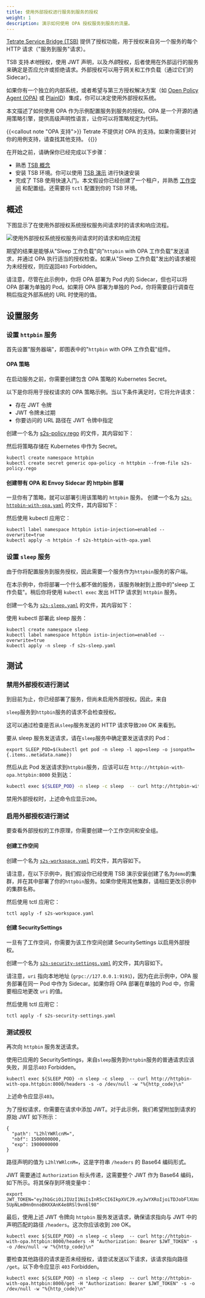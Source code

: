 ```yaml
---
title: 使用外部授权进行服务到服务的授权
weight: 1
description: 演示如何使用 OPA 授权服务到服务的流量。
---
```


[Tetrate Service Bridge (TSB)](../../../concepts/glossary/) 提供了授权功能，用于授权来自另一个服务的每个 HTTP 请求（"服务到服务"请求）。

TSB 支持*本地*授权，使用 JWT 声明，以及*外部*授权，后者使用在外部运行的服务来确定是否应允许或拒绝请求。外部授权可以用于网关和工作负载（通过它们的 Sidecar）。

如果你有一个独立的内部系统，或者希望与第三方授权解决方案（如 [Open Policy Agent (OPA)](https://www.openpolicyagent.org/) 或 [PlainID](https://www.plainid.com/)）集成，你可以决定使用外部授权系统。

本文描述了如何使用 OPA 作为示例配置服务到服务的授权。OPA 是一个开源的通用策略引擎，提供高级声明性语言，让你可以将策略规定为代码。

{{<callout note "OPA 支持">}}
Tetrate 不提供对 OPA 的支持。如果你需要针对你的用例支持，请查找其他支持。
{{</callout>}}

在开始之前，请确保你已经完成以下步骤：

- 熟悉 [TSB 概念](../../../concepts/)
- 安装 TSB 环境。你可以使用 [TSB 演示](../../../setup/self-managed/demo-installation) 进行快速安装
- 完成了 TSB 使用快速入门。本文假设你已经创建了一个租户，并熟悉 [工作空间](../../../concepts/glossary/) 和配置组。还需要将 `tctl` 配置到你的 TSB 环境。

## 概述

下图显示了在使用外部授权系统授权服务间请求时的请求和响应流程。

![使用外部授权系统授权服务间请求时的请求和响应流程](../../../assets/howto/service-to-service-authorization.svg)

期望的结果是能够从"Sleep 工作负载"向"`httpbin` with OPA 工作负载"发送请求，并通过 OPA 执行适当的授权检查。如果从"Sleep 工作负载"发出的请求被视为未经授权，则应返回`403` Forbidden。

请注意，尽管在此示例中，你将 OPA 部署为 Pod 内的 Sidecar，但也可以将 OPA 部署为单独的 Pod。如果将 OPA 部署为单独的 Pod，你将需要自行调查在稍后指定外部系统的 URL 时使用的值。

## 设置服务

### 设置 `httpbin` 服务

首先设置"服务器端"，即图表中的"`httpbin` with OPA 工作负载"组件。

#### OPA 策略

在启动服务之前，你需要创建包含 OPA 策略的 Kubernetes Secret。

以下是你将用于授权请求的 OPA 策略示例。当以下条件满足时，它将允许请求：

* 存在 JWT 令牌
* JWT 令牌未过期
* 你要访问的 URL 路径在 JWT 令牌中指定

创建一个名为 [s2s-policy.rego](../../../assets/howto/s2s-policy.rego) 的文件，其内容如下：

然后将策略存储在 Kubernetes 中作为 Secret。

```
kubectl create namespace httpbin
kubectl create secret generic opa-policy -n httpbin --from-file s2s-policy.rego
```

#### 创建带有 OPA 和 Envoy Sidecar 的 httpbin 部署

一旦你有了策略，就可以部署引用该策略的 `httpbin` 服务。
创建一个名为 [`s2s-httpbin-with-opa.yaml`](../../../assets/howto/s2s-httpbin-with-opa.yaml) 的文件，其内容如下：

然后使用 kubectl 应用它：

```
kubectl label namespace httpbin istio-injection=enabled --overwrite=true
kubectl apply -n httpbin -f s2s-httpbin-with-opa.yaml
```

### 设置 `sleep` 服务

由于你将配置服务到服务授权，因此需要一个服务作为`httpbin`服务的客户端。

在本示例中，你将部署一个什么都不做的服务，该服务映射到上图中的"sleep 工作负载"。稍后你将使用 `kubectl exec` 发出 HTTP 请求到 `httpbin` 服务。

创建一个名为 [`s2s-sleep.yaml`](../../../assets/howto/s2s-sleep.yaml) 的文件，其内容如下：

使用 kubectl 部署此 sleep 服务：

```
kubectl create namespace sleep
kubectl label namespace httpbin istio-injection=enabled --overwrite=true
kubectl apply -n sleep -f s2s-sleep.yaml
```

## 测试

### 禁用外部授权进行测试

到目前为止，你已经部署了服务，但尚未启用外部授权。因此，来自

`sleep`服务到`httpbin`服务的请求不会检查授权。

这可以通过检查是否从`sleep`服务发送的 HTTP 请求导致`200` OK 来看到。

要从 sleep 服务发送请求，请在`sleep`服务中确定要发送请求的 Pod：

```
export SLEEP_POD=$(kubectl get pod -n sleep -l app=sleep -o jsonpath={.items..metadata.name})
```

然后从此 Pod 发送请求到`httpbin`服务，应该可以在 `http://httpbin-with-opa.httpbin:8000` 处到达：

```bash
kubectl exec ${SLEEP_POD} -n sleep -c sleep  -- curl http://httpbin-with-opa.httpbin:8000/headers -s -o /dev/null -w "%{http_code}\n"
```

禁用外部授权时，上述命令应显示`200`。

### 启用外部授权进行测试

要查看外部授权的工作原理，你需要创建一个工作空间和安全组。

#### 创建工作空间

创建一个名为 [`s2s-workspace.yaml`](../../../assets/howto/s2s-workspace.yaml) 的文件，其内容如下。

请注意，在以下示例中，我们假设你已经使用 TSB 演示安装创建了名为`demo`的集群，并在其中部署了你的`httpbin`服务。如果你使用其他集群，请相应更改示例中的集群名称。

然后使用 tctl 应用它：

```
tctl apply -f s2s-workspace.yaml
```

#### 创建 SecuritySettings

一旦有了工作空间，你需要为该工作空间创建 SecuritySettings 以启用外部授权。

创建一个名为 [`s2s-security-settings.yaml`](../../../assets/howto/s2s-workspace.yaml) 的文件，其内容如下。

请注意，`uri` 指向本地地址 (`grpc://127.0.0.1:9191`)，因为在此示例中，OPA 服务部署在同一 Pod 中作为 Sidecar。如果你将 OPA 部署在单独的 Pod 中，你需要相应地更改 `uri` 的值。

然后使用 tctl 应用它：

```
tctl apply -f s2s-security-settings.yaml
```

### 测试授权

再次向 `httpbin` 服务发送请求。

使用已应用的 SecuritySettings，来自`sleep`服务到`httpbin`服务的普通请求应该失败，并显示`403` Forbidden。

```
kubectl exec ${SLEEP_POD} -n sleep -c sleep  -- curl http://httpbin-with-opa.httpbin:8000/headers -s -o /dev/null -w "%{http_code}\n"
```

上述命令应显示`403`。

为了授权请求，你需要在请求中添加 JWT。对于此示例，我们希望附加到请求的原始 JWT 如下所示：

```
{
  "path": "L2hlYWRlcnM=",
  "nbf": 1500000000,
  "exp": 1900000000
}
```

路径声明的值为 `L2hlYWRlcnM=`，这是字符串 `/headers` 的 Base64 编码形式。

JWT 需要通过 `Authorization` 标头传递，这需要整个 JWT 作为 Base64 编码，如下所示。将其保存到环境变量中：

```
export JWT_TOKEN="eyJhbGciOiJIUzI1NiIsInR5cCI6IkpXVCJ9.eyJwYXRoIjoiTDJobFlXUmxjbk09IiwibmJmIjoxNTAwMDAwMDAwLCJleHAiOjE5MDAwMDAwMDB9.9yl8LcZdq-5UpNLm0Hn0nnoBHXXAnK4e8RSl9vn6l98"
```

最后，使用上述 JWT 令牌向 `httpbin` 服务发送请求，确保请求指向与 JWT 中的声明匹配的路径 `/headers`。这次你应该收到 `200` OK。

```
kubectl exec ${SLEEP_POD} -n sleep -c sleep  -- curl http://httpbin-with-opa.httpbin:8000/headers -H "Authorization: Bearer $JWT_TOKEN" -s -o /dev/null -w "%{http_code}\n"
```

要检查其他路径的请求是否未经授权，请尝试发送以下请求，该请求指向路径 `/get`。以下命令应显示 `403` Forbidden。

```
kubectl exec ${SLEEP_POD} -n sleep -c sleep  -- curl http://httpbin-with-opa.httpbin:8000/get -H "Authorization: Bearer $JWT_TOKEN" -s -o /dev/null -w "%{http_code}\n"
```

